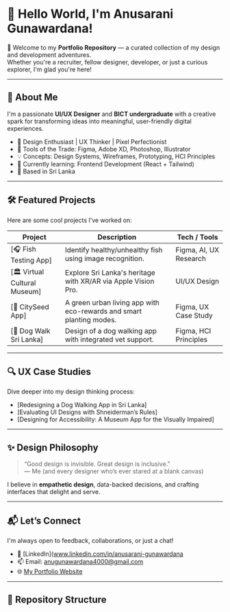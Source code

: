 # 👋 Hello World, I'm Anusarani Gunawardana!

🌟 Welcome to my **Portfolio Repository** — a curated collection of my design and development adventures.  
Whether you're a recruiter, fellow designer, developer, or just a curious explorer, I'm glad you're here!

---

## 🧠 About Me

I'm a passionate **UI/UX Designer** and **BICT undergraduate** with a creative spark for transforming ideas into meaningful, user-friendly digital experiences.

- 🎨 Design Enthusiast | UX Thinker | Pixel Perfectionist  
- 🧰 Tools of the Trade: Figma, Adobe XD, Photoshop, Illustrator  
- 💡 Concepts: Design Systems, Wireframes, Prototyping, HCI Principles  
- 🌱 Currently learning: Frontend Development (React + Tailwind)  
- 📍 Based in Sri Lanka

---

## 🛠️ Featured Projects

Here are some cool projects I’ve worked on:

| Project | Description | Tech / Tools |
|--------|-------------|---------------|
| [🎧 Fish Testing App] | Identify healthy/unhealthy fish using image recognition. | Figma, AI, UX Research |
| [🏛️ Virtual Cultural Museum] | Explore Sri Lanka's heritage with XR/AR via Apple Vision Pro. | UI/UX Design |
| [🌱 CitySeed App] | A green urban living app with eco-rewards and smart planting modes. | Figma, UX Case Study |
| [🐶 Dog Walk Sri Lanka]| Design of a dog walking app with integrated vet support. | Figma, HCI Principles |

---

## 🔍 UX Case Studies

Dive deeper into my design thinking process:

- [Redesigning a Dog Walking App in Sri Lanka]
- [Evaluating UI Designs with Shneiderman’s Rules]
- [Designing for Accessibility: A Museum App for the Visually Impaired]

---

## ✨ Design Philosophy

> “Good design is invisible. Great design is inclusive.”  
> — Me (and every designer who’s ever stared at a blank canvas)

I believe in **empathetic design**, data-backed decisions, and crafting interfaces that delight and serve.

---

## 📬 Let’s Connect

I'm always open to feedback, collaborations, or just a chat!

- 💼 [LinkedIn](www.linkedin.com/in/anusarani-gunawardana
- 📫 Email: anugunawardana4000@gmail.com
- 🌐 [My Portfolio Website](anusarani.me)

---

## 📁 Repository Structure


